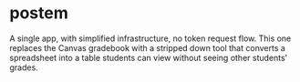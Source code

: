 # postem
A single app, with simplified infrastructure, no token request flow. This one replaces the Canvas gradebook with a stripped down tool that converts a spreadsheet into a table students can view without seeing other students' grades.
